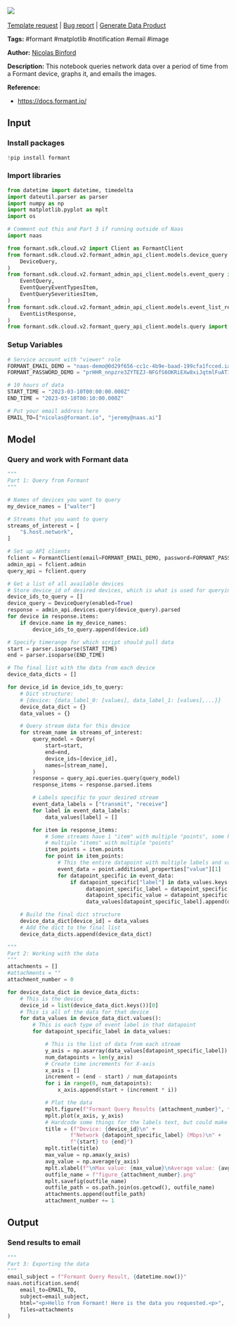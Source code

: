 <a href="https://app.naas.ai/user-redirect/naas/downloader?url=https://raw.githubusercontent.com/jupyter-naas/awesome-notebooks/master/Formant/Formant_Query_Device_Network.ipynb" target="_parent"><img src="https://naasai-public.s3.eu-west-3.amazonaws.com/open_in_naas.svg"/></a><br><br><a href="https://github.com/jupyter-naas/awesome-notebooks/issues/new?assignees=&labels=&template=template-request.md&title=Tool+-+Action+of+the+notebook+">Template request</a> | <a href="https://github.com/jupyter-naas/awesome-notebooks/issues/new?assignees=&labels=bug&template=bug_report.md&title=Formant+-+Query+Device+Network:+Error+short+description">Bug report</a> | <a href="https://app.naas.ai/user-redirect/naas/downloader?url=https://raw.githubusercontent.com/jupyter-naas/awesome-notebooks/master/Naas/Naas_Start_data_product.ipynb" target="_parent">Generate Data Product</a>

**Tags:** #formant #matplotlib #notification #email #image

**Author:** [Nicolas Binford](https://www.linkedin.com/in/nicolasbinford)

**Description:** This notebook queries network data over a period of time from a Formant device, graphs it, and emails the images.

**Reference:** 
- https://docs.formant.io/

## Input

### Install packages


```python
!pip install formant
```

### Import libraries


```python
from datetime import datetime, timedelta
import dateutil.parser as parser
import numpy as np
import matplotlib.pyplot as mplt
import os

# Comment out this and Part 3 if running outside of Naas
import naas

from formant.sdk.cloud.v2 import Client as FormantClient
from formant.sdk.cloud.v2.formant_admin_api_client.models.device_query import (
    DeviceQuery,
)
from formant.sdk.cloud.v2.formant_admin_api_client.models.event_query import (
    EventQuery,
    EventQueryEventTypesItem,
    EventQuerySeveritiesItem,
)
from formant.sdk.cloud.v2.formant_admin_api_client.models.event_list_response import (
    EventListResponse,
)
from formant.sdk.cloud.v2.formant_query_api_client.models.query import Query
```

### Setup Variables


```python
# Service account with "viewer" role
FORMANT_EMAIL_DEMO = "naas-demo@0d29f656-cc1c-4b9e-baad-199cfa1fcced.iam.formant.io"
FORMANT_PASSWORD_DEMO = "prHHR_nnpzre3ZYTEZJ-NFGfS6OKRiEXw8xiJqtmlFuAT1Jx6yFyVQLmFe_ig9ei"

# 10 hours of data
START_TIME = "2023-03-10T00:00:00.000Z"
END_TIME = "2023-03-10T00:10:00.000Z"

# Put your email address here
EMAIL_TO=["nicolas@formant.io", "jeremy@naas.ai"]
```

## Model

### Query and work with Formant data


```python
"""
Part 1: Query from Formant
"""

# Names of devices you want to query
my_device_names = ["walter"]

# Streams that you want to query
streams_of_interest = [
    "$.host.network",
]

# Set up API clients
fclient = FormantClient(email=FORMANT_EMAIL_DEMO, password=FORMANT_PASSWORD_DEMO)
admin_api = fclient.admin
query_api = fclient.query

# Get a list of all available devices
# Store device_id of desired devices, which is what is used for querying
device_ids_to_query = []
device_query = DeviceQuery(enabled=True)
response = admin_api.devices.query(device_query).parsed
for device in response.items:
    if device.name in my_device_names:
        device_ids_to_query.append(device.id)

# Specify timerange for which script should pull data
start = parser.isoparse(START_TIME)
end = parser.isoparse(END_TIME)

# The final list with the data from each device
device_data_dicts = []

for device_id in device_ids_to_query:
    # Dict structure:
    # {device: {data_label_0: [values], data_label_1: [values],...}}
    device_data_dict = {}
    data_values = {}

    # Query stream data for this device
    for stream_name in streams_of_interest:
        query_model = Query(
            start=start,
            end=end,
            device_ids=[device_id],
            names=[stream_name],
        )
        response = query_api.queries.query(query_model)
        response_items = response.parsed.items

        # Labels specific to your desired stream
        event_data_labels = ["transmit", "receive"]
        for label in event_data_labels:
            data_values[label] = []

        for item in response_items:
            # Some streams have 1 "item" with multiple "points", some have
            # multiple "items" with multiple "points"
            item_points = item.points
            for point in item_points:
                # This the entire datapoint with multiple labels and values
                event_data = point.additional_properties["value"][1]
                for datapoint_specific in event_data:
                    if datapoint_specific["label"] in data_values.keys():
                         datapoint_specific_label = datapoint_specific["label"]
                         datapoint_specific_value = datapoint_specific["value"]
                         data_values[datapoint_specific_label].append(datapoint_specific_value)

    # Build the final dict structure
    device_data_dict[device_id] = data_values
    # Add the dict to the final list
    device_data_dicts.append(device_data_dict)

"""
Part 2: Working with the data
"""
attachments = []
#attachments = ""
attachment_number = 0

for device_data_dict in device_data_dicts:
    # This is the device
    device_id = list(device_data_dict.keys())[0]
    # This is all of the data for that device
    for data_values in device_data_dict.values():
        # This is each type of event label in that datapoint
        for datapoint_specific_label in data_values:

            # This is the list of data from each stream
            y_axis = np.asarray(data_values[datapoint_specific_label])
            num_datapoints = len(y_axis)
            # Create time increments for X-axis
            x_axis = []
            increment = (end - start) / num_datapoints
            for i in range(0, num_datapoints):
                x_axis.append(start + (increment * i))

            # Plot the data
            mplt.figure(f"Formant Query Results {attachment_number}", figsize=(14, 10))
            mplt.plot(x_axis, y_axis)
            # Hardcode some things for the labels text, but could make more generic
            title = (f"Device: {device_id}\n" +
                    f"Network {datapoint_specific_label} (Mbps)\n" +
                    f"{start} to {end}")
            mplt.title(title)
            max_value = np.amax(y_axis)
            avg_value = np.average(y_axis)
            mplt.xlabel(f"\nMax value: {max_value}\nAverage value: {avg_value}", fontsize=14)
            outfile_name = f"figure_{attachment_number}.png"
            mplt.savefig(outfile_name)
            outfile_path = os.path.join(os.getcwd(), outfile_name)
            attachments.append(outfile_path)
            attachment_number += 1
```

## Output

### Send results to email


```python
"""
Part 3: Exporting the data
"""
email_subject = f"Formant Query Result, {datetime.now()}"
naas.notification.send(
    email_to=EMAIL_TO,
    subject=email_subject,
    html="<p>Hello from Formant! Here is the data you requested.<p>",
    files=attachments
)
```
